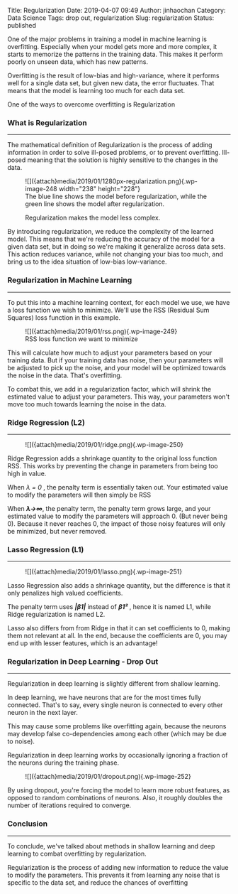 Title: Regularization
Date: 2019-04-07 09:49
Author: jinhaochan
Category: Data Science
Tags: drop out, regularization
Slug: regularization
Status: published

<!-- wp:paragraph -->

One of the major problems in training a model in machine learning is overfitting. Especially when your model gets more and more complex, it starts to memorize the patterns in the training data. This makes it perform poorly on unseen data, which has new patterns.

<!-- /wp:paragraph -->

<!-- wp:paragraph -->

Overfitting is the result of low-bias and high-variance, where it performs well for a single data set, but given new data, the error fluctuates. That means that the model is learning too much for each data set.

<!-- /wp:paragraph -->

<!-- wp:paragraph -->

One of the ways to overcome overfitting is Regularization

<!-- /wp:paragraph -->

<!-- wp:heading {"level":3} -->

### What is Regularization

<!-- /wp:heading -->

<!-- wp:separator -->

------------------------------------------------------------------------

<!-- /wp:separator -->

</p>
<!-- wp:paragraph -->

The mathematical definition of Regularization is the process of adding information in order to solve ill-posed problems, or to prevent overfitting. Ill-posed meaning that the solution is highly sensitive to the changes in the data.

<!-- /wp:paragraph -->

<!-- wp:image {"id":248,"align":"center","width":238,"height":228} -->

<div class="wp-block-image">

<figure class="aligncenter is-resized">
![]({attach}media/2019/01/1280px-regularization.png){.wp-image-248 width="238" height="228"}  
<figcaption>
The blue line shows the model before regularization, while the green line shows the model after regularization.  
  
Regularization makes the model less complex.  
</figcaption>
</figure>

</div>

<!-- /wp:image -->

<!-- wp:paragraph -->

By introducing regularization, we reduce the complexity of the learned model. This means that we're reducing the accuracy of the model for a given data set, but in doing so we're making it generalize across data sets. This action reduces variance, while not changing your bias too much, and bring us to the idea situation of low-bias low-variance.

<!-- /wp:paragraph -->

<!-- wp:heading {"level":3} -->

### Regularization in Machine Learning

<!-- /wp:heading -->

<!-- wp:separator -->

------------------------------------------------------------------------

<!-- /wp:separator -->

</p>
<!-- wp:paragraph -->

To put this into a machine learning context, for each model we use, we have a loss function we wish to minimize. We'll use the RSS (Residual Sum Squares) loss function in this example.

<!-- /wp:paragraph -->

<!-- wp:image {"id":249} -->

<figure class="wp-block-image">
![]({attach}media/2019/01/rss.png){.wp-image-249}  

<figcaption>
RSS loss function we want to minimize

</figcaption>
</figure>
<!-- /wp:image -->

<!-- wp:paragraph -->

This will calculate how much to adjust your parameters based on your training data. But if your training data has noise, then your parameters will be adjusted to pick up the noise, and your model will be optimized towards the noise in the data. That's overfitting.

<!-- /wp:paragraph -->

<!-- wp:paragraph -->

To combat this, we add in a regularization factor, which will shrink the estimated value to adjust your parameters. This way, your parameters won't move too much towards learning the noise in the data.

<!-- /wp:paragraph -->

<!-- wp:heading {"level":3} -->

### Ridge Regression (L2)

<!-- /wp:heading -->

<!-- wp:separator -->

------------------------------------------------------------------------

<!-- /wp:separator -->

</p>
<!-- wp:image {"id":250} -->

<figure class="wp-block-image">
![]({attach}media/2019/01/ridge.png){.wp-image-250}

</figure>
<!-- /wp:image -->

<!-- wp:paragraph -->

Ridge Regression adds a shrinkage quantity to the original loss function RSS. This works by preventing the change in parameters from being too high in value.

<!-- /wp:paragraph -->

<!-- wp:paragraph -->

When *λ = 0* , the penalty term is essentially taken out. Your estimated value to modify the parameters will then simply be RSS

<!-- /wp:paragraph -->

<!-- wp:paragraph -->

When ***λ→∞***, the penalty term, the penalty term grows large, and your estimated value to modify the parameters will approach 0. (But never being 0). Because it never reaches 0, the impact of those noisy features will only be minimized, but never removed.

<!-- /wp:paragraph -->

<!-- wp:heading {"level":3} -->

### Lasso Regression (L1)

<!-- /wp:heading -->

<!-- wp:separator -->

------------------------------------------------------------------------

<!-- /wp:separator -->

</p>
<!-- wp:image {"id":251} -->

<figure class="wp-block-image">
![]({attach}media/2019/01/lasso.png){.wp-image-251}

</figure>
<!-- /wp:image -->

<!-- wp:paragraph -->

Lasso Regression also adds a shrinkage quantity, but the difference is that it only penalizes high valued coefficients.

<!-- /wp:paragraph -->

<!-- wp:paragraph -->

The penalty term uses ***|β1|*** instead of ***β1²*** , hence it is named L1, while  
Ridge regularization is named L2.

<!-- /wp:paragraph -->

<!-- wp:paragraph -->

Lasso also differs from from Ridge in that it can set coefficients to 0, making them not relevant at all. In the end, because the coefficients are 0, you may end up with lesser features, which is an advantage!

<!-- /wp:paragraph -->

<!-- wp:heading {"level":3} -->

### Regularization in Deep Learning - Drop Out

<!-- /wp:heading -->

<!-- wp:separator -->

------------------------------------------------------------------------

<!-- /wp:separator -->

</p>
<!-- wp:paragraph -->

Regularization in deep learning is slightly different from shallow learning.

<!-- /wp:paragraph -->

<!-- wp:paragraph -->

In deep learning, we have neurons that are for the most times fully connected. That's to say, every single neuron is connected to every other neuron in the next layer.

<!-- /wp:paragraph -->

<!-- wp:paragraph -->

This may cause some problems like overfitting again, because the neurons may develop false co-dependencies among each other (which may be due to noise).

<!-- /wp:paragraph -->

<!-- wp:paragraph -->

Regularization in deep learning works by occasionally ignoring a fraction of the neurons during the training phase.

<!-- /wp:paragraph -->

<!-- wp:image {"id":252} -->

<figure class="wp-block-image">
![]({attach}media/2019/01/dropout.png){.wp-image-252}

</figure>
<!-- /wp:image -->

<!-- wp:paragraph -->

By using dropout, you're forcing the model to learn more robust features, as opposed to random combinations of neurons. Also, it roughly doubles the number of iterations required to converge.

<!-- /wp:paragraph -->

<!-- wp:heading {"level":3} -->

### Conclusion

<!-- /wp:heading -->

<!-- wp:separator -->

------------------------------------------------------------------------

<!-- /wp:separator -->

</p>
<!-- wp:paragraph -->

To conclude, we've talked about methods in shallow learning and deep learning to combat overfitting by regularization.

<!-- /wp:paragraph -->

<!-- wp:paragraph -->

Regularization is the process of adding new information to reduce the value to modify the parameters. This prevents it from learning any noise that is specific to the data set, and reduce the chances of overfitting

<!-- /wp:paragraph -->
